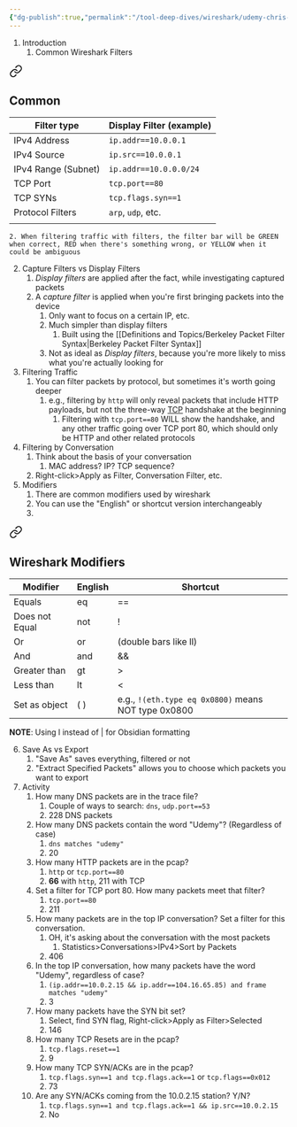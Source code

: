```yaml
---
{"dg-publish":true,"permalink":"/tool-deep-dives/wireshark/udemy-chris-greer/s04-filtering-traffic/","updated":"2024-02-16T13:35:13.000-08:00"}
---
```


1. Introduction
	1. Common Wireshark Filters 
<div class="transclusion internal-embed is-loaded"><a class="markdown-embed-link" href="/tool-deep-dives/wireshark/guides/wireshark-filters/#common" aria-label="Open link"><svg xmlns="http://www.w3.org/2000/svg" width="24" height="24" viewBox="0 0 24 24" fill="none" stroke="currentColor" stroke-width="2" stroke-linecap="round" stroke-linejoin="round" class="svg-icon lucide-link"><path d="M10 13a5 5 0 0 0 7.54.54l3-3a5 5 0 0 0-7.07-7.07l-1.72 1.71"></path><path d="M14 11a5 5 0 0 0-7.54-.54l-3 3a5 5 0 0 0 7.07 7.07l1.71-1.71"></path></svg></a><div class="markdown-embed">



## Common

| Filter type         | Display Filter (example) |
| ------------------- | ------------------------ |
| IPv4 Address        | `ip.addr==10.0.0.1`      |
| IPv4 Source         | `ip.src==10.0.0.1`       |
| IPv4 Range (Subnet) | `ip.addr==10.0.0.0/24`   |
| TCP Port            | `tcp.port==80`           |
| TCP SYNs            | `tcp.flags.syn==1`       |
| Protocol Filters    | `arp`, `udp`, etc.       |
|                     |                          |


</div></div>

	2. When filtering traffic with filters, the filter bar will be GREEN when correct, RED when there's something wrong, or YELLOW when it could be ambiguous
2. Capture Filters vs Display Filters
	1. *Display filters* are applied after the fact, while investigating captured packets
	2. A *capture filter* is applied when you're first bringing packets into the device
		1. Only want to focus on a certain IP, etc.
		2. Much simpler than display filters
			1. Built using the [[Definitions and Topics/Berkeley Packet Filter Syntax\|Berkeley Packet Filter Syntax]]
		3. Not as ideal as *Display filters*, because you're more likely to miss what you're actually looking for
3. Filtering Traffic
	1. You can filter packets by protocol, but sometimes it's worth going deeper
		1. e.g., filtering by `http` will only reveal packets that include HTTP payloads, but not the three-way [TCP](https://ccnadefinitions.com/ccna/20-definitions/tcp/) handshake at the beginning
			1. Filtering with `tcp.port==80` WILL show the handshake, and any other traffic going over TCP port 80, which should only be HTTP and other related protocols
4. Filtering by Conversation
	1. Think about the basis of your conversation
		1. MAC address? IP? TCP sequence?
	2. Right-click>Apply as Filter, Conversation Filter, etc.
5. Modifiers
	1. There are common modifiers used by wireshark
	2. You can use the "English" or shortcut version interchangeably
	3. 
<div class="transclusion internal-embed is-loaded"><a class="markdown-embed-link" href="/tool-deep-dives/wireshark/guides/wireshark-filters/#wireshark-modifiers" aria-label="Open link"><svg xmlns="http://www.w3.org/2000/svg" width="24" height="24" viewBox="0 0 24 24" fill="none" stroke="currentColor" stroke-width="2" stroke-linecap="round" stroke-linejoin="round" class="svg-icon lucide-link"><path d="M10 13a5 5 0 0 0 7.54.54l3-3a5 5 0 0 0-7.07-7.07l-1.72 1.71"></path><path d="M14 11a5 5 0 0 0-7.54-.54l-3 3a5 5 0 0 0 7.07 7.07l1.71-1.71"></path></svg></a><div class="markdown-embed">



## Wireshark Modifiers

| Modifier       | English | Shortcut                                          |
| -------------- | ------- | ------------------------------------------------- |
| Equals         | eq      | ==                                                |
| Does not Equal | not     | !                                                 |
| Or             | or      | (double bars like ll)                             |
| And            | and     | &&                                                |
| Greater than   | gt      | >                                                 |
| Less than      | lt      | <                                                 |
| Set as object  | ( )     | e.g., `!(eth.type eq 0x0800)` means NOT type 0x0800 |

**NOTE**: Using l instead of | for Obsidian formatting



</div></div>

6. Save As vs Export
	1. "Save As" saves everything, filtered or not
	2. "Extract Specified Packets" allows you to choose which packets you want to export
7. Activity
	1. How many DNS packets are in the trace file?
		1. Couple of ways to search: `dns`, `udp.port==53`
		2. 228 DNS packets
	2. How many DNS packets contain the word "Udemy"? (Regardless of case)
		1. `dns matches "udemy"`
		2. 20
	3. How many HTTP packets are in the pcap?
		1. `http` or `tcp.port==80`
		2. **66** with `http`, 211 with TCP
	4. Set a filter for TCP port 80. How many packets meet that filter?
		1. `tcp.port==80`
		2. 211
	5. How many packets are in the top IP conversation? Set a filter for this conversation.
		1. OH, it's asking about the conversation with the most packets
			1. Statistics>Conversations>IPv4>Sort by Packets
		2. 406
	6. In the top IP conversation, how many packets have the word "Udemy", regardless of case?
		1. `(ip.addr==10.0.2.15 && ip.addr==104.16.65.85) and frame matches "udemy"`
		2. 3
	7. How many packets have the SYN bit set?
		1. Select, find SYN flag, Right-click>Apply as Filter>Selected
		2. 146
	8. How many TCP Resets are in the pcap?
		1. `tcp.flags.reset==1`
		2. 9
	9. How many TCP SYN/ACKs are in the pcap?
		1. `tcp.flags.syn==1 and tcp.flags.ack==1` or `tcp.flags==0x012`
		2. 73
	10. Are any SYN/ACKs coming from the 10.0.2.15 station? Y/N?
		1. `tcp.flags.syn==1 and tcp.flags.ack==1 && ip.src==10.0.2.15`
		2. No